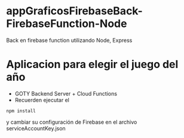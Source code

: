 # appGraficosFirebaseBack-FirebaseFunction-Node
Back en firebase function utilizando Node, Express

# Aplicacion para elegir el juego del año 

- GOTY Backend Server + Cloud Functions
- Recuerden ejecutar el 

````
npm install
````

y cambiar su configuración de Firebase en el archivo serviceAccountKey.json
